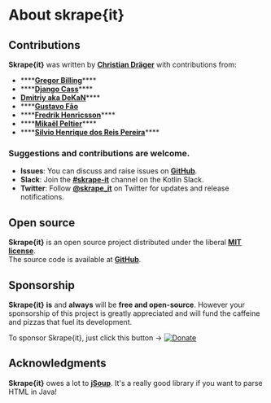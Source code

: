 # About skrape{it}

## Contributions

**Skrape{it}** was written by [**Christian Dräger**](https://github.com/christian-draeger) with contributions from:

* \*\*\*\*[**Gregor Billing**](https://github.com/suushiemaniac)\*\*\*\*
* \*\*\*\*[**Django Cass**](https://github.com/djcass44)\*\*\*\*
* [**Dmitriy aka DeKaN**](https://github.com/DeKaN)\*\*\*\*
* \*\*\*\*[**Gustavo Fão**](https://github.com/gustavo-valvassori-codeminer42)
* \*\*\*\*[**Fredrik Henricsson**](https://github.com/fejd)\*\*\*\*
* \*\*\*\*[**Mikaël Peltier**](https://github.com/mikaelpeltier)\*\*\*\*
* \*\*\*\*[**Silvio Henrique dos Reis Pereira**](https://github.com/silvio-pereira-ifood)\*\*\*\*

### Suggestions and contributions are welcome.

* **Issues**: You can discuss and raise issues on [**GitHub**](https://github.com/skrapeit/skrape.it/issues).
* **Slack**: Join the [**\#skrape-it**](https://kotlinlang.slack.com/archives/CSPDWD4R4) channel on the Kotlin Slack.
* **Twitter**: Follow [**@skrape\_it**](https://twitter.com/skrape_it) on Twitter for updates and release notifications.

## Open source

**Skrape{it}** is an open source project distributed under the liberal [**MIT license**](https://raw.githubusercontent.com/skrapeit/skrape.it/master/LICENSE).    
The source code is available at [**GitHub**](https://github.com/skrapeit/skrape.it). 

## Sponsorship

**Skrape{it}** **is** and **always** will be **free and open-source**. However your sponsorship of this project is greatly appreciated and will fund the caffeine and pizzas that fuel its development.

To sponsor Skrape{it}, just click this button → [![Donate](https://img.shields.io/badge/-donate-blue.svg?logo=paypal)](https://www.paypal.me/skrapeit)

## Acknowledgments

**Skrape{it}** owes a lot to [**jSoup**](https://jsoup.org/). It's a really good library if you want to parse HTML in Java!

